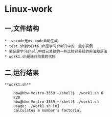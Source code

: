 # Linux-work

## 一,文件结构
    * .vscode是vs code自动生成
    * test.sh到test6.sh是学习shell中的一些小实例
    * 笔记是学习shell中自己总结的一些比较容易错的用法和语法
    * work1.sh是递归阶乘的代码

## 二,运行结果
    **work1.sh**

        hbw@hbw-Vostro-3559:~/shell$ ./work1.sh 6
        720
        hbw@hbw-Vostro-3559:~/shell$ ./work1.sh
        usage: ./work1.sh [n]
        calculates a number's factorial
